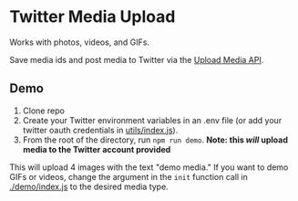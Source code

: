 # Twitter Media Upload

Works with photos, videos, and GIFs.

Save media ids and post media to Twitter via the [Upload Media API](https://developer.twitter.com/en/docs/twitter-api/v1/media/upload-media/overview).

## Demo

1. Clone repo
2. Create your Twitter environment variables in an .env file (or add your twitter oauth credentials in [utils/index.js](./utils/index.js)).
4. From the root of the directory, run `npm run demo`. **Note: this *will* upload media to the Twitter account provided**

This will upload 4 images with the text "demo media." If you want to demo GIFs or videos, change the argument in the `init` function call in [./demo/index.js](./demo/index.js) to the desired media type.
